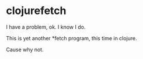 # clojurefetch

I have a problem, ok. I know I do.

This is yet another *fetch program, this time in clojure.

Cause why not.

